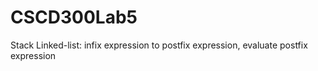 # CSCD300Lab5
Stack Linked-list: infix expression to postfix expression, evaluate postfix expression
